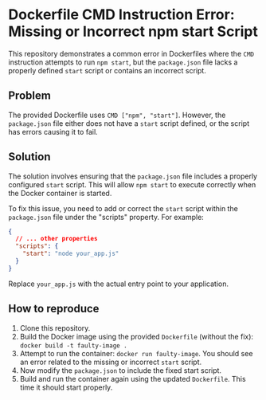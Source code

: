 # Dockerfile CMD Instruction Error: Missing or Incorrect npm start Script

This repository demonstrates a common error in Dockerfiles where the `CMD` instruction attempts to run `npm start`, but the `package.json` file lacks a properly defined `start` script or contains an incorrect script.

## Problem

The provided Dockerfile uses `CMD ["npm", "start"]`. However, the `package.json` file either does not have a `start` script defined, or the script has errors causing it to fail.

## Solution

The solution involves ensuring that the `package.json` file includes a properly configured `start` script. This will allow `npm start` to execute correctly when the Docker container is started.

To fix this issue, you need to add or correct the `start` script within the `package.json` file under the "scripts" property. For example:

```json
{
  // ... other properties
  "scripts": {
    "start": "node your_app.js"
  }
}
```

Replace `your_app.js` with the actual entry point to your application.

## How to reproduce

1.  Clone this repository.
2.  Build the Docker image using the provided `Dockerfile` (without the fix): `docker build -t faulty-image .`
3.  Attempt to run the container: `docker run faulty-image`. You should see an error related to the missing or incorrect `start` script.
4.  Now modify the `package.json` to include the fixed start script.
5.  Build and run the container again using the updated `Dockerfile`. This time it should start properly. 
